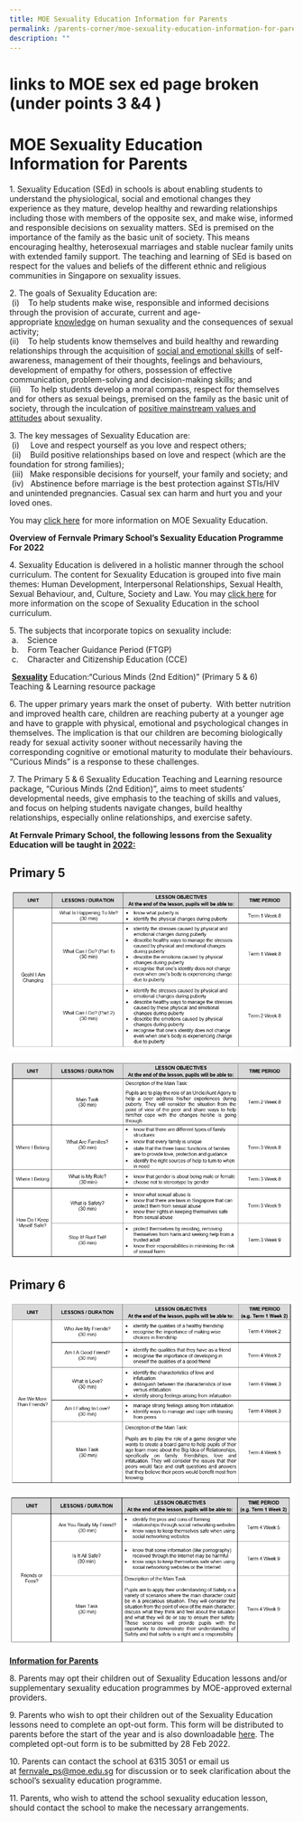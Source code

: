 ```yaml
---
title: MOE Sexuality Education Information for Parents
permalink: /parents-corner/moe-sexuality-education-information-for-parents/
description: ""
---
```

# links to MOE sex ed page broken (under points 3 &4 )
# MOE Sexuality Education Information for Parents

1. Sexuality Education (SEd) in schools is about enabling students to understand the physiological, social and emotional changes they experience as they mature, develop healthy and rewarding relationships including those with members of the opposite sex, and make wise, informed and responsible decisions on sexuality matters. SEd is premised on the importance of the family as the basic unit of society. This means encouraging healthy, heterosexual marriages and stable nuclear family units with extended family support. The teaching and learning of SEd is based on respect for the values and beliefs of the different ethnic and religious communities in Singapore on sexuality issues.  
  
2\. The goals of Sexuality Education are:  
 (i)    To help students make wise, responsible and informed decisions through the provision of accurate, current and age-appropriate <u>knowledge</u> on human sexuality and the consequences of sexual activity;   
(ii)    To help students know themselves and build healthy and rewarding relationships through the acquisition of <u>social and emotional skills</u> of self-awareness, management of their thoughts, feelings and behaviours, development of empathy for others, possession of effective communication, problem-solving and decision-making skills; and   
(iii)    To help students develop a moral compass, respect for themselves and for others as sexual beings, premised on the family as the basic unit of society, through the inculcation of <u>positive mainstream values and attitudes</u> about sexuality.  
  
3\. The key messages of Sexuality Education are:     
 (i)     Love and respect yourself as you love and respect others;   
 (ii)    Build positive relationships based on love and respect (which are the foundation for strong families);   
 (iii)   Make responsible decisions for yourself, your family and society; and   
 (iv)   Abstinence before marriage is the best protection against STIs/HIV and unintended pregnancies. Casual sex can harm and hurt you and your loved ones.  
  
You may <a href="https://www.moe.gov.sg/education/programmes/social-and-emotional-learning/sexuality-education" target="_blank">click here</a> for more information on MOE Sexuality Education.  
  

**Overview of Fernvale Primary School’s Sexuality Education Programme For 2022**


4\. Sexuality Education is delivered in a holistic manner through the school curriculum. The content for Sexuality Education is grouped into five main themes: Human Development, Interpersonal Relationships, Sexual Health, Sexual Behaviour, and, Culture, Society and Law. You may <a href="https://www.moe.gov.sg/education/programmes/social-and-emotional-learning/sexuality-education/scope-and-teaching-approach-of-sexuality-education-in-schools" target="_blank">click here</a> for more information on the scope of Sexuality Education in the school curriculum.  
  
5\. The subjects that incorporate topics on sexuality include:    
 a.    Science    
 b.    Form Teacher Guidance Period (FTGP)    
 c.    Character and Citizenship Education (CCE)        
  
 <b><u>Sexuality</u></b> Education:“Curious Minds (2nd Edition)” (Primary 5 & 6) Teaching & Learning resource package  
  
6\. The upper primary years mark the onset of puberty.  With better nutrition and improved health care, children are reaching puberty at a younger age and have to grapple with physical, emotional and psychological changes in themselves. The implication is that our children are becoming biologically ready for sexual activity sooner without necessarily having the corresponding cognitive or emotional maturity to modulate their behaviours. “Curious Minds” is a response to these challenges.  
  
7\. The Primary 5 & 6 Sexuality Education Teaching and Learning resource package, “Curious Minds (2nd Edition)”, aims to meet students’ developmental needs, give emphasis to the teaching of skills and values, and focus on helping students navigate changes, build healthy relationships, especially online relationships, and exercise safety.  
  
<b>At Fernvale Primary School, the following lessons from the Sexuality Education will be taught in <u>2022:</u></b>

## Primary 5

![](/images/Parents%20Corner/pri%205.png)

![](/images/Parents%20Corner/primary%205_v1.png)

## Primary 6

![](/images/Parents%20Corner/pri%206.png)

![](/images/Parents%20Corner/pri%206_v1.png)


<b><u>Information for Parents</u></b>

8\. Parents may opt their children out of Sexuality Education lessons and/or supplementary sexuality education programmes by MOE-approved external providers.  
  
9\. Parents who wish to opt their children out of the Sexuality Education lessons need to complete an opt-out form. This form will be distributed to parents before the start of the year and is also downloadable <a href="/files/Annex%20A.pdf" target="_blank">here</a>. The completed opt-out form is to be submitted by 28 Feb 2022.  
  
10\. Parents can contact the school at 6315 3051 or email us at [fernvale\_ps@moe.edu.sg](mailto:fernvale_ps@moe.edu.sg) for discussion or to seek clarification about the school’s sexuality education programme.   
  
11\. Parents, who wish to attend the school sexuality education lesson, should contact the school to make the necessary arrangements.
